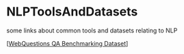 # NLPToolsAndDatasets
some links about common tools and datasets relating to NLP

[[WebQuestions QA Benchmarking Dataset](https://github.com/brmson/dataset-factoid-webquestions)]
